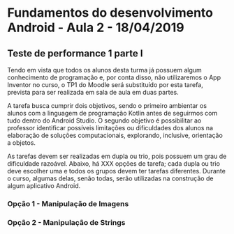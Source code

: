 # Fundamentos do desenvolvimento Android - Aula 2 - 18/04/2019

## Teste de performance 1 parte I

Tendo em vista que todos os alunos desta turma já possuem algum conhecimento de programação e, por conta disso, não utilizaremos o App Inventor no curso, o TP1 do Moodle será substituído por esta tarefa, prevista para ser realizada em sala de aula em duas partes.

A tarefa busca cumprir dois objetivos, sendo o primeiro ambientar os alunos com a linguagem de programação Kotlin antes de seguirmos com tudo dentro do Android Studio. O segundo objetivo é possibilitar ao professor identificar possíveis limitações ou dificuldades dos alunos na elaboração de soluções computacionais, explorando, inclusive, orientação a objetos.

As tarefas devem ser realizadas em dupla ou trio, pois possuem um grau de dificuldade razoável. Abaixo, há XXX opções de tarefa; cada dupla ou trio deve escolher uma e todos os grupos devem ter tarefas diferentes. Durante o curso, algumas delas, senão todas, serão utilizadas na construção de algum aplicativo Android.

### Opção 1 - Manipulação de Imagens


### Opção 2 - Manipulação de Strings


### 
